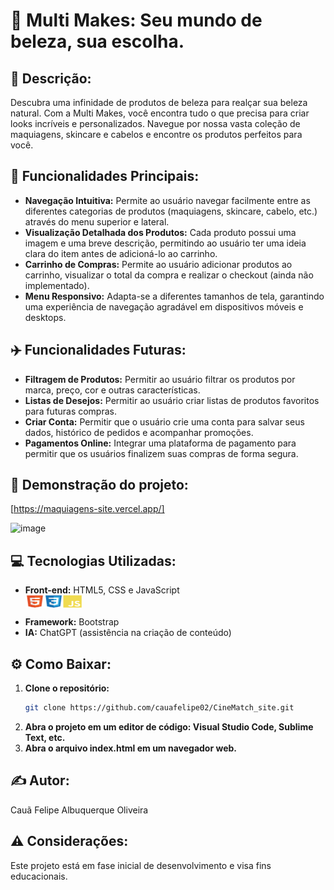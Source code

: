 # 💄 Multi Makes: Seu mundo de beleza, sua escolha.

## 📑 Descrição:
Descubra uma infinidade de produtos de beleza para realçar sua beleza natural. 
Com a Multi Makes, você encontra tudo o que precisa para criar looks incríveis e personalizados. 
Navegue por nossa vasta coleção de maquiagens, skincare e cabelos e encontre os produtos perfeitos para você.

## 📌 Funcionalidades Principais:
* **Navegação Intuitiva:** Permite ao usuário navegar facilmente entre as diferentes categorias de produtos (maquiagens, skincare, cabelo, etc.) através do menu superior e lateral.
* **Visualização Detalhada dos Produtos:** Cada produto possui uma imagem e uma breve descrição, permitindo ao usuário ter uma ideia clara do item antes de adicioná-lo ao carrinho.
* **Carrinho de Compras:** Permite ao usuário adicionar produtos ao carrinho, visualizar o total da compra e realizar o checkout (ainda não implementado).
* **Menu Responsivo:** Adapta-se a diferentes tamanhos de tela, garantindo uma experiência de navegação agradável em dispositivos móveis e desktops.

## ✈️ Funcionalidades Futuras:
* **Filtragem de Produtos:** Permitir ao usuário filtrar os produtos por marca, preço, cor e outras características.
* **Listas de Desejos:** Permitir ao usuário criar listas de produtos favoritos para futuras compras.
* **Criar Conta:** Permitir que o usuário crie uma conta para salvar seus dados, histórico de pedidos e acompanhar promoções.
* **Pagamentos Online:** Integrar uma plataforma de pagamento para permitir que os usuários finalizem suas compras de forma segura.

## 👀 Demonstração do projeto:
[https://maquiagens-site.vercel.app/]

![image](https://github.com/user-attachments/assets/916adf40-a05a-486f-849d-06b52ea545c3)

## 💻 Tecnologias Utilizadas:
* **Front-end:** HTML5, CSS e JavaScript<div style="display: flex">
  <img align="center" alt="Cauã-HTML" height="20" width="30" src="https://raw.githubusercontent.com/devicons/devicon/master/icons/html5/html5-original.svg">
  <img align="center" alt="Cauã-CSS" height="20" width="30" src="https://raw.githubusercontent.com/devicons/devicon/master/icons/css3/css3-original.svg">
  <img align="center" alt="Cauã-Js" height="20" width="30" src="https://raw.githubusercontent.com/devicons/devicon/master/icons/javascript/javascript-plain.svg">
</div>

* **Framework:** Bootstrap
* **IA:** ChatGPT (assistência na criação de conteúdo)

## ⚙ Como Baixar:
1. **Clone o repositório:**
   ```bash
   git clone https://github.com/cauafelipe02/CineMatch_site.git
2. **Abra o projeto em um editor de código: Visual Studio Code, Sublime Text, etc.**
3. **Abra o arquivo index.html em um navegador web.**

## ✍ Autor:
Cauã Felipe Albuquerque Oliveira

## ⚠️ Considerações:
Este projeto está em fase inicial de desenvolvimento e visa fins educacionais.
